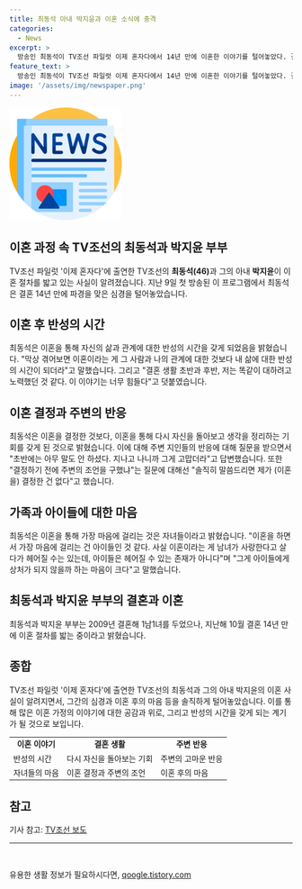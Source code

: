```yaml
---
title: 최동석 아내 박지윤과 이혼 소식에 충격
categories:
  - News
excerpt: >
  방송인 최동석이 TV조선 파일럿 이제 혼자다에서 14년 만에 이혼한 이야기를 털어놓았다. 결혼 생활을 돌아보며 이혼 결정에 대해 반성한 그는 아이들에게 상처 주지 않기 위해 고민하고 있다고 전했다. 최동석은 이혼 절차를 통보를 받은 것으로 밝혀졌으며, 아직 이혼 결정 이유는 알려지지 않았다.
feature_text: >
  방송인 최동석이 TV조선 파일럿 이제 혼자다에서 14년 만에 이혼한 이야기를 털어놓았다. 결혼 생활을 돌아보며 이혼 결정에 대해 반성한 그는 아이들에게 상처 주지 않기 위해 고민하고 있다고 전했다. 최동석은 이혼 절차를 통보를 받은 것으로 밝혀졌으며, 아직 이혼 결정 이유는 알려지지 않았다.
image: '/assets/img/newspaper.png'
---
```


<p><img src="/assets/img/newspaper.png" alt="kimp 속보" /></p>

<h2>이혼 과정 속 TV조선의 최동석과 박지윤 부부</h2>

<p data-ke-size="size16">TV조선 파일럿 '이제 혼자다'에 출연한 TV조선의 <b>최동석(46)</b>과 그의 아내 <b>박지윤</b>이 이혼 절차를 밟고 있는 사실이 알려졌습니다. 지난 9일 첫 방송된 이 프로그램에서 최동석은 결혼 14년 만에 파경을 맞은 심경을 털어놓았습니다.</p>

<h2 data-ke-size="size26">이혼 후 반성의 시간</h2>

<p data-ke-size="size16">최동석은 이혼을 통해 자신의 삶과 관계에 대한 반성의 시간을 갖게 되었음을 밝혔습니다. "막상 겪어보면 이혼이라는 게 그 사람과 나의 관계에 대한 것보다 내 삶에 대한 반성의 시간이 되더라"고 말했습니다. 그리고 "결혼 생활 초반과 후반, 저는 똑같이 대하려고 노력했던 것 같다. 이 이야기는 너무 힘들다"고 덧붙였습니다.</p>

<h2 data-ke-size="size26">이혼 결정과 주변의 반응</h2>

<p data-ke-size="size16">최동석은 이혼을 결정한 것보다, 이혼을 통해 다시 자신을 돌아보고 생각을 정리하는 기회를 갖게 된 것으로 밝혔습니다. 이에 대해 주변 지인들의 반응에 대해 질문을 받으면서 "초반에는 아무 말도 안 하셨다. 지나고 나니까 그게 고맙더라"고 답변했습니다. 또한 "결정하기 전에 주변의 조언을 구했냐"는 질문에 대해선 "솔직히 말씀드리면 제가 (이혼을) 결정한 건 없다"고 했습니다.</p>

<h2 data-ke-size="size26">가족과 아이들에 대한 마음</h2>

<p data-ke-size="size16">최동석은 이혼을 통해 가장 마음에 걸리는 것은 자녀들이라고 밝혔습니다. "이혼을 하면서 가장 마음에 걸리는 건 아이들인 것 같다. 사실 이혼이라는 게 남녀가 사랑한다고 살다가 헤어질 수는 있는데, 아이들은 헤어질 수 있는 존재가 아니다"며 "그게 아이들에게 상처가 되지 않을까 하는 마음이 크다"고 말했습니다.</p>

<h2 data-ke-size="size26">최동석과 박지윤 부부의 결혼과 이혼</h2>

<p data-ke-size="size16">최동석과 박지윤 부부는 2009년 결혼해 1남1녀를 두었으나, 지난해 10월 결혼 14년 만에 이혼 절차를 밟는 중이라고 밝혔습니다.</p>

<h2 data-ke-size="size26">종합</h2>

<p data-ke-size="size16">TV조선 파일럿 '이제 혼자다'에 출연한 TV조선의 최동석과 그의 아내 박지윤의 이혼 사실이 알려지면서, 그간의 심경과 이혼 후의 마음 등을 솔직하게 털어놓았습니다. 이를 통해 많은 이혼 가정의 이야기에 대한 공감과 위로, 그리고 반성의 시간을 갖게 되는 계기가 될 것으로 보입니다.</p>

<table>
    <tbody>
        <tr>
            <td style="text-align: center; height: 17px;"><b>이혼 이야기</b></td>
            <td style="text-align: center; height: 17px;"><b>결혼 생활</b></td>
            <td style="text-align: center; height: 17px;"><b>주변 반응</b></td>
        </tr>
        <tr>
            <td>반성의 시간</td>
            <td>다시 자신을 돌아보는 기회</td>
            <td>주변의 고마운 반응</td>
        </tr>
        <tr>
            <td>자녀들의 마음</td>
            <td>이혼 결정과 주변의 조언</td>
            <td>이혼 후의 마음</td>
        </tr>
    </tbody>
</table>

<h2 data-ke-size="size26">참고</h2>

<p data-ke-size="size16">기사 참고: <a href="https://www.tvchosun.com/news/article/511966">TV조선 보도</a></p>

<hr/>

<p data-ke-size="size16">&nbsp;</p>
유용한 생활 정보가 필요하시다면, <a href="https://qoogle.tistory.com" rel="dofollow">qoogle.tistory.com</a>


